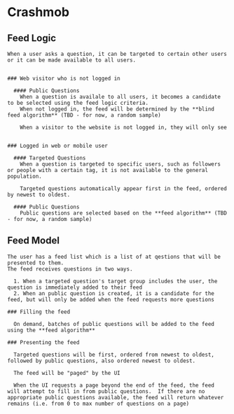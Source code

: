 # Crashmob

  ## Feed Logic

    When a user asks a question, it can be targeted to certain other users or it can be made available to all users.


    ### Web visitor who is not logged in

      #### Public Questions
        When a question is availale to all users, it becomes a candidate to be selected using the feed logic criteria.
        When not logged in, the feed will be determined by the **blind feed algorithm** (TBD - for now, a random sample)

        When a visitor to the website is not logged in, they will only see


    ### Logged in web or mobile user

      #### Targeted Questions
        When a question is targeted to specific users, such as followers or people with a certain tag, it is not available to the general population.

        Targeted questions automatically appear first in the feed, ordered by newest to oldest.

      #### Public Questions
        Public questions are selected based on the **feed algorithm** (TBD - for now, a random sample)


  ## Feed Model

    The user has a feed list which is a list of at qestions that will be presented to them.
    The feed receives questions in two ways.

      1. When a targeted question's target group includes the user, the question is immediately added to their feed
      2. When an public question is created, it is a candidate for the feed, but will only be added when the feed requests more questions

    ### Filling the feed

      On demand, batches of public questions will be added to the feed using the **feed algorithm**

    ### Presenting the feed

      Targeted questions will be first, ordered from newest to oldest, followed by public questions, also ordered newest to oldest.

      The feed will be "paged" by the UI

      When the UI requests a page beyond the end of the feed, the feed will attempt to fill in from public questions.  If there are no appropriate public questions available, the feed will return whatever remains (i.e. from 0 to max number of questions on a page)

